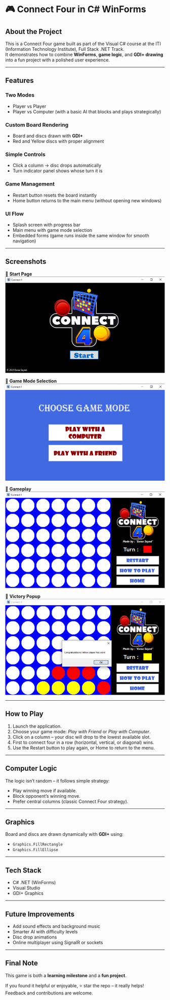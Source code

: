 # 🎮 Connect Four in C# WinForms

## About the Project  
This is a Connect Four game built as part of the Visual C# course at the ITI (Information Technology Institute), Full Stack .NET Track.  
It demonstrates how to combine **WinForms**, **game logic**, and **GDI+ drawing** into a fun project with a polished user experience.  

---

## Features  

### Two Modes  
- Player vs Player  
- Player vs Computer (with a basic AI that blocks and plays strategically)  

### Custom Board Rendering  
- Board and discs drawn with **GDI+**  
- Red and Yellow discs with proper alignment  

### Simple Controls  
- Click a column → disc drops automatically  
- Turn indicator panel shows whose turn it is  

### Game Management  
- Restart button resets the board instantly  
- Home button returns to the main menu (without opening new windows)  

### UI Flow  
- Splash screen with progress bar  
- Main menu with game mode selection  
- Embedded forms (game runs inside the same window for smooth navigation)  
---

## Screenshots  

📌 **Start Page**  
![Start Menu](screenshots/start-Page.png)  

📌 **Game Mode Selection**  
![Game Mode Selection](screenshots/Choose-Mode-Page.png)  

📌 **Gameplay**  
![GamePlay](screenshots/Game-Board-Page.png) 

📌 **Victory Popup**  
![Victory Popup](screenshots/yellow-wins.png)

---

## How to Play  

1. Launch the application.  
2. Choose your game mode: *Play with Friend* or *Play with Computer*.  
3. Click on a column – your disc will drop to the lowest available slot.  
4. First to connect four in a row (horizontal, vertical, or diagonal) wins.  
5. Use the Restart button to play again, or Home to return to the menu.  

---

## Computer Logic  
The logic isn’t random – it follows simple strategy:  
- Play winning move if available.  
- Block opponent’s winning move.  
- Prefer central columns (classic Connect Four strategy).  

---

## Graphics  
Board and discs are drawn dynamically with **GDI+** using:  
- `Graphics.FillRectangle`  
- `Graphics.FillEllipse`  

---

## Tech Stack  
- C# .NET (WinForms)  
- Visual Studio  
- GDI+ Graphics  

---

## Future Improvements  
-  Add sound effects and background music  
-  Smarter AI with difficulty levels  
-  Disc drop animations  
-  Online multiplayer using SignalR or sockets  

---

## Final Note  
This game is both a **learning milestone** and a **fun project**.  

If you found it helpful or enjoyable, ⭐ star the repo – it really helps!  
Feedback and contributions are welcome.  
